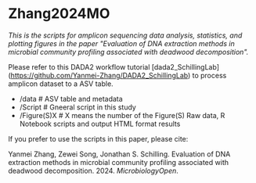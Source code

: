 # Zhang2024MO

*This is the scripts for amplicon sequencing data analysis, statistics, and plotting figures in the paper "Evaluation of DNA extraction methods in microbial community profiling associated with deadwood decomposition".*

Please refer to this DADA2 workflow tutorial [dada2_SchillingLab] (https://github.com/Yanmei-Zhang/DADA2_SchillingLab) to process amplicon dataset to a ASV table.


- /data # ASV table and metadata
- /Script # Gneeral script in this study
- /Figure(S)X # X means the number of the Figure(S) Raw data, R Notebook scripts and output HTML format results

If you prefer to use the scripts in this paper, please cite:

Yanmei Zhang, Zewei Song, Jonathan S. Schilling. Evaluation of DNA extraction methods in microbial community profiling associated with deadwood decomposition. 2024. *MicrobiologyOpen*.
